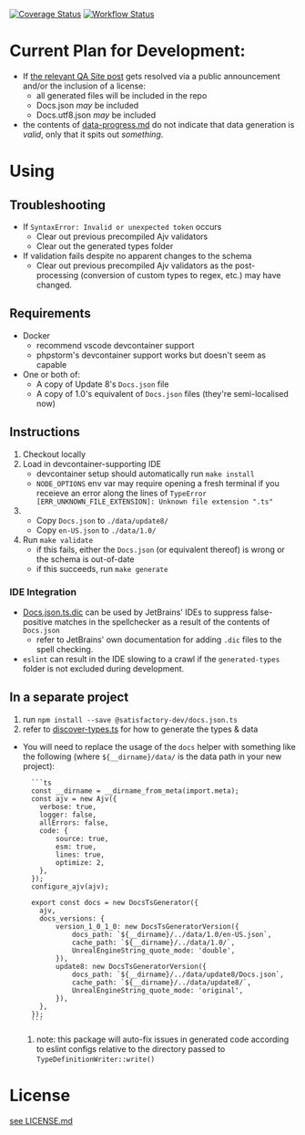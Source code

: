 [![Coverage Status](https://coveralls.io/repos/github/satisfactory-dev/Docs.json.ts/badge.svg?branch=main)](https://coveralls.io/github/satisfactory-dev/Docs.json.ts?branch=main)
[![Workflow Status](https://github.com/satisfactory-dev/Docs.json.ts/actions/workflows/node.js.yml/badge.svg?branch=main)](https://github.com/satisfactory-dev/Docs.json.ts/actions/workflows/node.js.yml?query=branch%3Amain)

# Current Plan for Development:

-   If [the relevant QA Site post](https://questions.satisfactorygame.com/post/65e5367dcd33105bd53f931f) gets resolved via a public announcement and/or the inclusion of a license:
    -   all generated files will be included in the repo
    -   Docs.json _may_ be included
    -   Docs.utf8.json _may_ be included
-   the contents of [data-progress.md](data-progress.md) do not indicate that data generation is _valid_, only that it spits out _something_.

# Using

## Troubleshooting

-   If `SyntaxError: Invalid or unexpected token` occurs
    -   Clear out previous precompiled Ajv validators
    -   Clear out the generated types folder
-   If validation fails despite no apparent changes to the schema
    -   Clear out previous precompiled Ajv validators as the post-processing
        (conversion of custom types to regex, etc.) may have changed.

## Requirements

-   Docker
    -   recommend vscode devcontainer support
    -   phpstorm's devcontainer support works but doesn't seem as capable
-   One or both of:
    -   A copy of Update 8's `Docs.json` file
    -   A copy of 1.0's equivalent of `Docs.json` files (they're semi-localised now)

## Instructions

1. Checkout locally
1. Load in devcontainer-supporting IDE
    - devcontainer setup should automatically run `make install`
    - `NODE_OPTIONS` env var may require opening a fresh terminal if you
      receieve an error along the lines of
      `TypeError [ERR_UNKNOWN_FILE_EXTENSION]: Unknown file extension ".ts"`
1.  - Copy `Docs.json` to `./data/update8/`
    - Copy `en-US.json` to `./data/1.0/`
1. Run `make validate`
    - if this fails, either the `Docs.json` (or equivalent thereof) is wrong or the schema is out-of-date
    - if this succeeds, run `make generate`

### IDE Integration

-   [Docs.json.ts.dic](Docs.json.ts.dic) can be used by JetBrains' IDEs to suppress false-positive matches in the spellchecker as a result of the contents of `Docs.json`
    -   refer to JetBrains' own documentation for adding `.dic` files to the spell checking.
-   `eslint` can result in the IDE slowing to a crawl if the `generated-types` folder is not excluded during development.

## In a separate project

1. run `npm install --save @satisfactory-dev/docs.json.ts`
1. refer to [discover-types.ts](discover-types.ts) for how to generate the
   types & data

-   You will need to replace the usage of the `docs` helper with
    something like the following (where `${__dirname}/data/` is the data
    path in your new project):

          ```ts
          const __dirname = __dirname_from_meta(import.meta);
          const ajv = new Ajv({
          	verbose: true,
          	logger: false,
          	allErrors: false,
          	code: {
          		source: true,
          		esm: true,
          		lines: true,
          		optimize: 2,
          	},
          });
          configure_ajv(ajv);

          export const docs = new DocsTsGenerator({
          	ajv,
          	docs_versions: {
          		version_1_0_1_0: new DocsTsGeneratorVersion({
          			docs_path: `${__dirname}/../data/1.0/en-US.json`,
          			cache_path: `${__dirname}/../data/1.0/`,
          			UnrealEngineString_quote_mode: 'double',
          		}),
          		update8: new DocsTsGeneratorVersion({
          			docs_path: `${__dirname}/../data/update8/Docs.json`,
          			cache_path: `${__dirname}/../data/update8/`,
          			UnrealEngineString_quote_mode: 'original',
          		}),
          	},
          });
          ```

    1. note: this package will auto-fix issues in generated code according to eslint configs relative to the directory passed to `TypeDefinitionWriter::write()`

# License

[see LICENSE.md](LICENSE.md)
